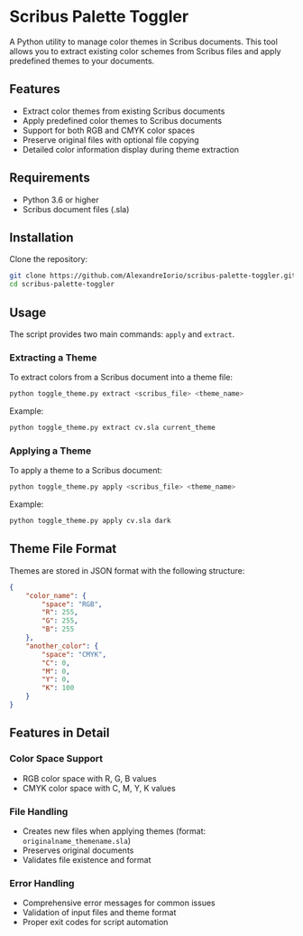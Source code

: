 # Scribus Palette Toggler

A Python utility to manage color themes in Scribus documents. This tool allows you to extract existing color schemes from Scribus files and apply predefined themes to your documents.

## Features

- Extract color themes from existing Scribus documents
- Apply predefined color themes to Scribus documents
- Support for both RGB and CMYK color spaces
- Preserve original files with optional file copying
- Detailed color information display during theme extraction

## Requirements

- Python 3.6 or higher
- Scribus document files (.sla)

## Installation

Clone the repository:
```bash
git clone https://github.com/AlexandreIorio/scribus-palette-toggler.git
cd scribus-palette-toggler
```

## Usage

The script provides two main commands: `apply` and `extract`.

### Extracting a Theme

To extract colors from a Scribus document into a theme file:

```bash
python toggle_theme.py extract <scribus_file> <theme_name>
```

Example:
```bash
python toggle_theme.py extract cv.sla current_theme
```

### Applying a Theme

To apply a theme to a Scribus document:

```bash
python toggle_theme.py apply <scribus_file> <theme_name>
```

Example:
```bash
python toggle_theme.py apply cv.sla dark
```


## Theme File Format

Themes are stored in JSON format with the following structure:

```json
{
    "color_name": {
        "space": "RGB",
        "R": 255,
        "G": 255,
        "B": 255
    },
    "another_color": {
        "space": "CMYK",
        "C": 0,
        "M": 0,
        "Y": 0,
        "K": 100
    }
}
```

## Features in Detail

### Color Space Support
- RGB color space with R, G, B values
- CMYK color space with C, M, Y, K values

### File Handling
- Creates new files when applying themes (format: `originalname_themename.sla`)
- Preserves original documents
- Validates file existence and format

### Error Handling
- Comprehensive error messages for common issues
- Validation of input files and theme format
- Proper exit codes for script automation
